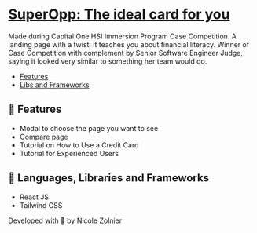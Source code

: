 # [SuperOpp: The ideal card for you](https://superopp-co.surge.sh/)


Made during Capital One HSI Immersion Program Case Competition. A landing page with a twist: it teaches you about financial literacy. Winner of Case Competition with complement by Senior Software Engineer Judge, saying it looked very similar to something her team would do.

<a name="menu"></a>
- [Features](#features)
- [Libs and Frameworks](#libs)

<a id="features"></a>
## 💸 Features
* Modal to choose the page you want to see
* Compare page
* Tutorial on How to Use a Credit Card
* Tutorial for Experienced Users

<a id="libs"></a>
## 💸 Languages, Libraries and Frameworks
* React JS
* Tailwind CSS

Developed with 🧡 by Nicole Zolnier
